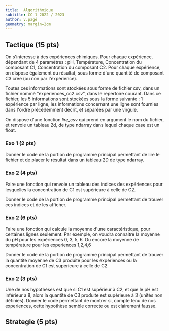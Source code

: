 ```yaml
---
title:  Algorithmique 
subtitle: CC 1 2022 / 2023
author: v.pagé
geometry: margin=2cm
---
```


## Tactique (15 pts)

On s'interesse à des expériences chimiques. Pour chaque expérience, dépendant de 4 paramètres : pH, Température, Concentration du composant C1, Concentration du composant C2.
Pour chaque expérience, on dispose également du résultat, sous forme d'une quantité de composant C3 crée (ou non par l'expérience).

Toutes ces informations sont stockées sous forme de fichier csv, dans un fichier nommé "experiences_cc2.csv", dans le repertoire courant.
Dans ce fichier, les 5 informations sont stockées sous la forme suivante : 1 expérience par ligne, les informations concernant une ligne sont fournies dans l'ordre précédemment décrit, et séparées par une virgule.

On dispose d'une fonction *lire_csv* qui prend en argument le nom du fichier, et renvoie un tableau 2d, de type ndarray dans lequel chaque case est un float.

### Exo 1 (2 pts)

Donner le code de la portion de programme principal permettant de lire le fichier et de placer le résultat dans un tableau 2D de type ndarray.

### Exo 2 (4 pts)

Faire une fonction qui renvoie un tableau des indices des expériences pour lesquelles la concentration de C1 est supérieure à celle de C2.

Donner le code de la portion de programme principal permettant de trouver ces indices et de les afficher.

### Exo 2 (6 pts)

Faire une fonction qui calcule la moyenne d'une caractéristique, pour certaines lignes seulement.
Par exemple, on voudra connaitre la moyenne du pH pour les expériences 0, 3, 5, 6. Ou encore la moyenne de température pour les experiences 1,2,4,6

Donner le code de la portion de programme principal permettant de trouver la quantité moyenne de C3 produite pour les expériences ou la concentration de C1
est supérieure à celle de C2.

### Exo 2 (3 pts)

Une de nos hypothèses est que si C1 est supérieur à C2, et que le pH est inférieur à 8, alors la quantité de C3 produite est supérieure à 3 (unités non définies).
Donner le code permettant de montrer si, compte tenu de nos experiences, cette hypothèse semble correcte ou est clairement fausse.

## Strategie (5 pts)

